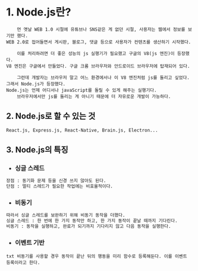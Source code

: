 # 1. Node.js란?

```
    먼 옛날 WEB 1.0 시절에 유튜브나 SNS같은 게 없던 시절, 사용자는 웹에서 정보를 보기만 했다.
WEB 2.0로 접어들면서 게시판, 블로그, 댓글 등으로 사용자가 컨텐츠를 생산하기 시작했다.

    이를 처리하려면 더 좋은 성능의 js 실행기가 필요했고 구글의 V8(js 엔진)이 등장했다.
V8 엔진은 구글에서 만들었다. 구글 크롬 브라우저와 안드로이드 브라우저에 탑재되어 있다.
    
    그런데 개발자는 브라우저 말고 어느 환경에서나 이 V8 엔진처럼 js를 돌리고 싶었다. 그래서 Node.js가 등장했다.
Node.js는 언제 어디서나 javaScript를 돌릴 수 있게 해주는 실행기다. 
    브라우저에서만 js를 돌리는 게 아니기 때문에 더 자유로운 개발이 가능하다.
```

## 2. Node.js로 할 수 있는 것
    React.js, Express.js, React-Native, Brain.js, Electron...

## 3. Node.js의 특징

- ### 싱글 스레드

```txt
장점 : 동기화 문제 등을 신경 쓰지 않아도 된다.
단점 : 멀티 스레드가 필요한 작업에는 비효율적이다.
```
        
- ### 비동기
    
```txt
따라서 싱글 스레드를 보완하기 위해 비동기 동작을 더했다.
싱글 스레드 : 한 번에 한 가지 동작만 하고, 한 가지 동작이 끝날 때까지 기다린다.
비동기 : 동작을 실행하고, 완료가 되기까지 기다리지 않고 다음 동작을 실행한다.
```
    
- ### 이벤트 기반

``txt
비동기를 사용할 경우 동작이 끝난 뒤의 행동을 미리 함수로 등록해둔다.
이를 이벤트 등록이라고 한다.
``
